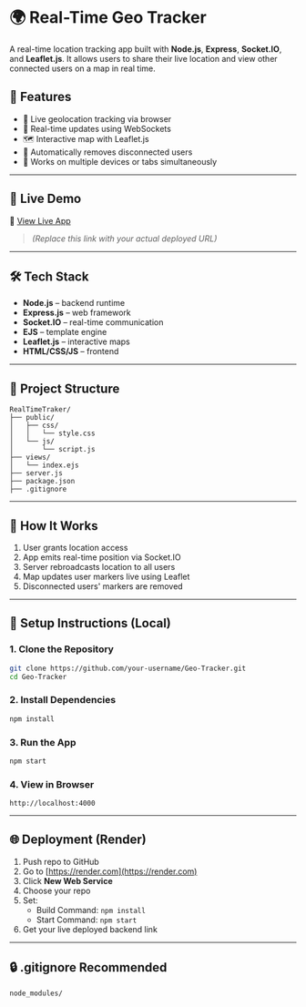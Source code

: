 
# 🌍 Real-Time Geo Tracker

A real-time location tracking app built with **Node.js**, **Express**, **Socket.IO**, and **Leaflet.js**. It allows users to share their live location and view other connected users on a map in real time.

## 🔧 Features

- 📍 Live geolocation tracking via browser
- 🔄 Real-time updates using WebSockets
- 🗺️ Interactive map with Leaflet.js
- 👥 Automatically removes disconnected users
- 🔗 Works on multiple devices or tabs simultaneously

---

## 🚀 Live Demo

🔗 [View Live App](https://your-deployment-url.onrender.com)  
> *(Replace this link with your actual deployed URL)*

---

## 🛠 Tech Stack

- **Node.js** – backend runtime
- **Express.js** – web framework
- **Socket.IO** – real-time communication
- **EJS** – template engine
- **Leaflet.js** – interactive maps
- **HTML/CSS/JS** – frontend

---

## 📁 Project Structure

```
RealTimeTraker/
├── public/
│   ├── css/
│   │   └── style.css
│   └── js/
│       └── script.js
├── views/
│   └── index.ejs
├── server.js
├── package.json
├── .gitignore
```

---

## 🧪 How It Works

1. User grants location access
2. App emits real-time position via Socket.IO
3. Server rebroadcasts location to all users
4. Map updates user markers live using Leaflet
5. Disconnected users' markers are removed

---

## 🧰 Setup Instructions (Local)

### 1. Clone the Repository

```bash
git clone https://github.com/your-username/Geo-Tracker.git
cd Geo-Tracker
```

### 2. Install Dependencies

```bash
npm install
```

### 3. Run the App

```bash
npm start
```

### 4. View in Browser

```
http://localhost:4000
```

---

## 🌐 Deployment (Render)

1. Push repo to GitHub
2. Go to [https://render.com](https://render.com)
3. Click **New Web Service**
4. Choose your repo
5. Set:
   - Build Command: `npm install`
   - Start Command: `npm start`
6. Get your live deployed backend link

---

## 🔒 .gitignore Recommended

```
node_modules/
```

